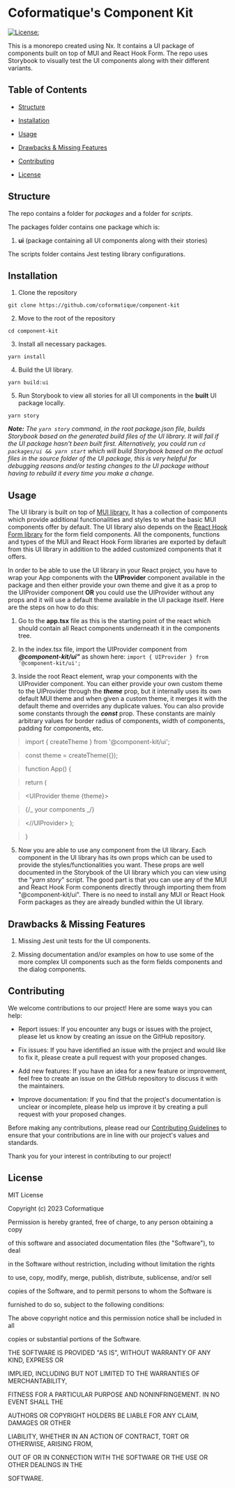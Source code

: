 
# Coformatique's Component Kit



[![License:](https://img.shields.io/badge/License-MIT-blue.svg)](https://github.com/Coformatique/component-kit/blob/main/LICENSE)



This is a monorepo created using Nx. It contains a UI package of components built on top of MUI and React Hook Form. The repo uses Storybook to visually test the UI components along with their different variants.



## Table of Contents



- [Structure](#structure)



- [Installation](#installation)



- [Usage](#usage)



- [Drawbacks & Missing Features](#drawbacks--missing-features)



- [Contributing](#contributing)



- [License](#license)



## Structure



The repo contains a folder for _packages_ and a folder for _scripts_.



The packages folder contains one package which is:



1.  **ui** (package containing all UI components along with their stories)



The scripts folder contains Jest testing library configurations.



## Installation



1. Clone the repository

`git clone https://github.com/coformatique/component-kit`

2. Move to the root of the repository

`cd component-kit`

3. Install all necessary packages.

`yarn install`

4. Build the UI library.

`yarn build:ui`

5. Run Storybook to view all stories for all UI components in the **built** UI package locally.

`yarn story`


***Note:** The `yarn story`  command, in the root package.json file, builds Storybook based on the generated build files of the UI library. It will fail if the UI package hasn't been built first. Alternatively, you could run `cd packages/ui && yarn start` which will build Storybook based on the actual files in the source folder of the UI package, this is very helpful for debugging reasons and/or testing changes to the UI package without having to rebuild it every time you make a change.*








## Usage



The UI library is built on top of [MUI library.](https://mui.com/) It has a collection of components which provide additional functionalities and styles to what the basic MUI components offer by default. The UI library also depends on the [React Hook Form library](https://react-hook-form.com/) for the form field components. All the components, functions and types of the MUI and React Hook Form libraries are exported by default from this UI library in addition to the added customized components that it offers.



In order to be able to use the UI library in your React project, you have to wrap your App components with the **UIProvider** component available in the package and then either provide your own theme and give it as a prop to the UIProvider component **OR** you could use the UIProvider without any props and it will use a default theme available in the UI package itself. Here are the steps on how to do this:


1.  Go to the **app.tsx** file as this is the starting point of the react which should contain all React components underneath it in the components tree.



2. In the index.tsx file, import the UIProvider component from **_@component-kit/ui"_** as shown here: `import { UIProvider } from '@component-kit/ui';`



3. Inside the root React element, wrap your components with the UIProvider component. You can either provide your own custom theme to the UIProvider through the **_theme_** prop, but it internally uses its own default MUI theme and when given a custom theme, it merges it with the default theme and overrides any duplicate values. You can also provide some constants through the **_const_** prop. These constants are mainly arbitrary values for border radius of components, width of components, padding for components, etc.



> import { createTheme } from '@component-kit/ui';

> const theme = createTheme({});

> function App() {

> return (

>  <UIProvider  theme  {theme}>

> {/_ your components _/}

> <//UIProvider> );

> }



5. Now you are able to use any component from the UI library. Each component in the UI library has its own props which can be used to provide the styles/functionalities you want. These props are well documented in the Storybook of the UI library which you can view using the "_yarn story_" script. The good part is that you can use any of the MUI and React Hook Form components directly through importing them from "@component-kit/ui". There is no need to install any MUI or React Hook Form packages as they are already bundled within the UI library.



## Drawbacks & Missing Features



1. Missing Jest unit tests for the UI components.



2. Missing documentation and/or examples on how to use some of the more complex UI components such as the form fields components and the dialog components.



## Contributing

  We welcome contributions to our project! Here are some ways you can help:



- Report issues: If you encounter any bugs or issues with the project, please let us know by creating an issue on the GitHub repository.

- Fix issues: If you have identified an issue with the project and would like to fix it, please create a pull request with your proposed changes.

- Add new features: If you have an idea for a new feature or improvement, feel free to create an issue on the GitHub repository to discuss it with the maintainers.

- Improve documentation: If you find that the project's documentation is unclear or incomplete, please help us improve it by creating a pull request with your proposed changes.



Before making any contributions, please read our [Contributing Guidelines](https://github.com/coformatique/component-kit/blob/main/CONTRIBUTING.md) to ensure that your contributions are in line with our project's values and standards.



Thank you for your interest in contributing to our project!





## License

MIT License

Copyright (c) 2023 Coformatique

Permission is hereby granted, free of charge, to any person obtaining a copy

of this software and associated documentation files (the "Software"), to deal

in the Software without restriction, including without limitation the rights

to use, copy, modify, merge, publish, distribute, sublicense, and/or sell

copies of the Software, and to permit persons to whom the Software is

furnished to do so, subject to the following conditions:

The above copyright notice and this permission notice shall be included in all

copies or substantial portions of the Software.

THE SOFTWARE IS PROVIDED "AS IS", WITHOUT WARRANTY OF ANY KIND, EXPRESS OR

IMPLIED, INCLUDING BUT NOT LIMITED TO THE WARRANTIES OF MERCHANTABILITY,

FITNESS FOR A PARTICULAR PURPOSE AND NONINFRINGEMENT. IN NO EVENT SHALL THE

AUTHORS OR COPYRIGHT HOLDERS BE LIABLE FOR ANY CLAIM, DAMAGES OR OTHER

LIABILITY, WHETHER IN AN ACTION OF CONTRACT, TORT OR OTHERWISE, ARISING FROM,

OUT OF OR IN CONNECTION WITH THE SOFTWARE OR THE USE OR OTHER DEALINGS IN THE

SOFTWARE.
